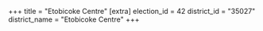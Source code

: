 +++
title = "Etobicoke Centre"
[extra]
election_id = 42
district_id = "35027"
district_name = "Etobicoke Centre"
+++
